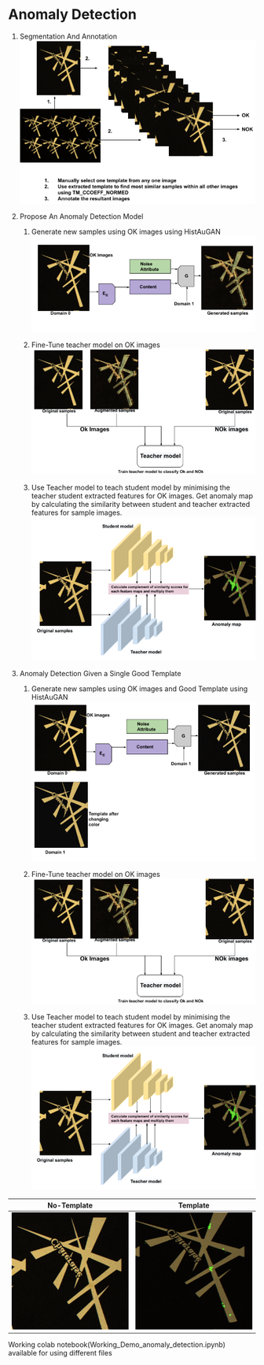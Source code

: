 # Anomaly Detection

1. Segmentation And Annotation
![alt text](data/1-1.png)

2. Propose An Anomaly Detection Model

    1. Generate new samples using OK images using HistAuGAN
    ![alt text](data/2-0.png)
    
    2. Fine-Tune teacher model on OK images
    ![alt text](data/2-1.png)
    
    3. Use Teacher model to teach student model by minimising the teacher student extracted features for OK images. Get anomaly map by        calculating the similarity between student and teacher extracted features for sample images.
    ![alt text](data/2-2.png)

3. Anomaly Detection Given a Single Good Template
    
    1. Generate new samples using OK images and Good Template using HistAuGAN
    ![alt text](data/3-0.png)
    
    2. Fine-Tune teacher model on OK images
    ![alt text](data/2-1.png)
    
    3. Use Teacher model to teach student model by minimising the teacher student extracted features for OK images. Get anomaly map by        calculating the similarity between student and teacher extracted features for sample images.
    ![alt text](data/2-2.png)


No-Template|Template
 --- | ---
![alt text](data/scratch_1_1.png) | ![alt text](data/scratch_2_1.png)

Working colab notebook(Working_Demo_anomaly_detection.ipynb) available for using different files 
